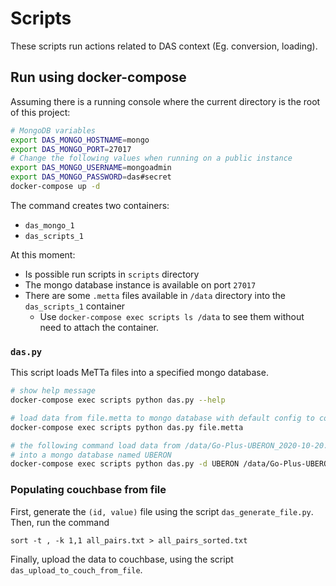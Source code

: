 Scripts
===

These scripts run actions related to DAS context (Eg. conversion, loading).

## Run using docker-compose

Assuming there is a running console where the current directory is the root of this project:

```sh
# MongoDB variables
export DAS_MONGO_HOSTNAME=mongo
export DAS_MONGO_PORT=27017
# Change the following values when running on a public instance
export DAS_MONGO_USERNAME=mongoadmin
export DAS_MONGO_PASSWORD=das#secret
docker-compose up -d
```

The command creates two containers:
- `das_mongo_1`
- `das_scripts_1`

At this moment:
- Is possible run scripts in `scripts` directory
- The mongo database instance is available on port `27017`
- There are some `.metta` files available in `/data` directory into the `das_scripts_1` container
    - Use `docker-compose exec scripts ls /data` to see them without need to attach the container.


### `das.py`

This script loads MeTTa files into a specified mongo database.

```sh
# show help message
docker-compose exec scripts python das.py --help

# load data from file.metta to mongo database with default config to connection
docker-compose exec scripts python das.py file.metta

# the following command load data from /data/Go-Plus-UBERON_2020-10-20.metta file
# into a mongo database named UBERON
docker-compose exec scripts python das.py -d UBERON /data/Go-Plus-UBERON_2020-10-20.metta
```


### Populating couchbase from file

First, generate the `(id, value)` file using the script `das_generate_file.py`. Then, run the command

```shell
sort -t , -k 1,1 all_pairs.txt > all_pairs_sorted.txt
```

Finally, upload the data to couchbase, using the script `das_upload_to_couch_from_file`.
